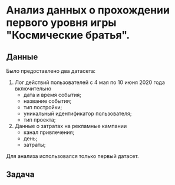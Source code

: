 # Анализ данных о прохождении первого уровня игры "Космические братья".
## Данные
Было предоставлено два датасета:
1. Лог действий пользователей с 4 мая по 10 июня 2020 года включительно
   - дата и время события;
   - название события;
   - тип постройки;
   - уникальный идентификатор пользователя;
   - тип проекта;
2. Данные о затратах на рекламные кампании
   - канал привлечения;
   - день;
   - затраты;

Для анализа использовался только первый датасет.

## Задача
